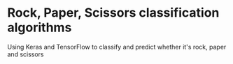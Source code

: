 # Rock, Paper, Scissors classification algorithms


Using Keras and TensorFlow to classify and predict whether it's rock, paper and scissors 
